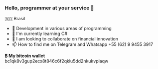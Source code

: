 ### Hello, programmer at your service 👋
🇧🇷 Brasil

- 🔭 Development in various areas of programming
- 🌱 I'm currently learning C#
- 👯 I am looking to collaborate on financial innovation
- 📫 How to find me on Telegram and Whatsapp +55 (62) 9 9455 3917

<b>₿ My bitcoin wallet</b>
<br/>
bc1qk8v3gup2ecx8t846c6f2qklu5dd2nkukvplaqw
